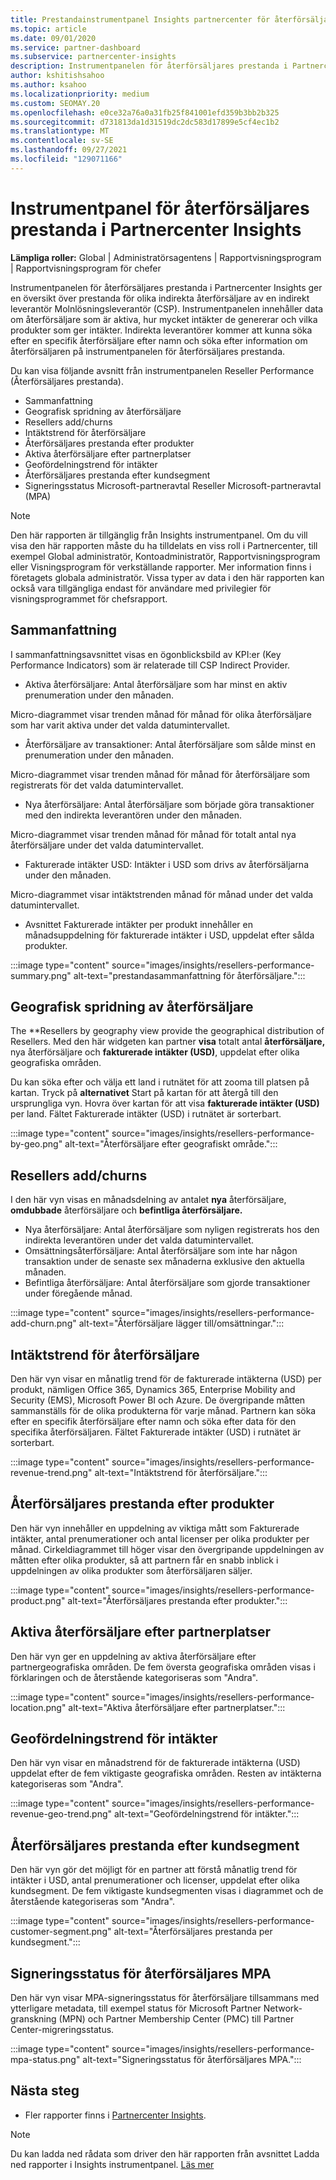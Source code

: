 ```yaml
---
title: Prestandainstrumentpanel Insights partnercenter för återförsäljare
ms.topic: article
ms.date: 09/01/2020
ms.service: partner-dashboard
ms.subservice: partnercenter-insights
description: Instrumentpanelen för återförsäljares prestanda i Partnercenter Insights ger en översikt över prestanda för olika indirekta återförsäljare av en indirekt leverantör Molnlösningsleverantör (CSP).
author: kshitishsahoo
ms.author: ksahoo
ms.localizationpriority: medium
ms.custom: SEOMAY.20
ms.openlocfilehash: e0ce32a76a0a31fb25f841001efd359b3bb2b325
ms.sourcegitcommit: d731813da1d31519dc2dc583d17899e5cf4ec1b2
ms.translationtype: MT
ms.contentlocale: sv-SE
ms.lasthandoff: 09/27/2021
ms.locfileid: "129071166"
---
```

# <a name="reseller-performance-dashboard-in-partner-center-insights"></a>Instrumentpanel för återförsäljares prestanda i Partnercenter Insights

**Lämpliga roller:** Global | Administratörsagentens | Rapportvisningsprogram | Rapportvisningsprogram för chefer

Instrumentpanelen för återförsäljares prestanda i Partnercenter Insights ger en översikt över prestanda för olika indirekta återförsäljare av en indirekt leverantör Molnlösningsleverantör (CSP). Instrumentpanelen innehåller data om återförsäljare som är aktiva, hur mycket intäkter de genererar och vilka produkter som ger intäkter. Indirekta leverantörer kommer att kunna söka efter en specifik återförsäljare efter namn och söka efter information om återförsäljaren på instrumentpanelen för återförsäljares prestanda.

Du kan visa följande avsnitt från instrumentpanelen Reseller Performance (Återförsäljares prestanda).

- Sammanfattning
- Geografisk spridning av återförsäljare
- Resellers add/churns 
- Intäktstrend för återförsäljare 
- Återförsäljares prestanda efter produkter
- Aktiva återförsäljare efter partnerplatser
- Geofördelningstrend för intäkter
- Återförsäljares prestanda efter kundsegment
- Signeringsstatus Microsoft-partneravtal Reseller Microsoft-partneravtal (MPA)

 > [!NOTE]
 > Den här rapporten är tillgänglig från Insights instrumentpanel. Om du vill visa den här rapporten måste du ha tilldelats en viss roll i Partnercenter, till exempel Global administratör, Kontoadministratör, Rapportvisningsprogram eller Visningsprogram för verkställande rapporter. Mer information finns i företagets globala administratör. Vissa typer av data i den här rapporten kan också vara tillgängliga endast för användare med privilegier för visningsprogrammet för chefsrapport.

## <a name="summary"></a>Sammanfattning

I sammanfattningsavsnittet visas en ögonblicksbild av KPI:er (Key Performance Indicators) som är relaterade till CSP Indirect Provider.

- Aktiva återförsäljare: Antal återförsäljare som har minst en aktiv prenumeration under den månaden.

Micro-diagrammet visar trenden månad för månad för olika återförsäljare som har varit aktiva under det valda datumintervallet.

- Återförsäljare av transaktioner: Antal återförsäljare som sålde minst en prenumeration under den månaden. 

Micro-diagrammet visar trenden månad för månad för återförsäljare som registrerats för det valda datumintervallet.

- Nya återförsäljare: Antal återförsäljare som började göra transaktioner med den indirekta leverantören under den månaden. 

Micro-diagrammet visar trenden månad för månad för totalt antal nya återförsäljare under det valda datumintervallet.

- Fakturerade intäkter USD: Intäkter i USD som drivs av återförsäljarna under den månaden. 

Micro-diagrammet visar intäktstrenden månad för månad under det valda datumintervallet.

- Avsnittet Fakturerade intäkter per produkt innehåller en månadsuppdelning för fakturerade intäkter i USD, uppdelat efter sålda produkter. 

:::image type="content" source="images/insights/resellers-performance-summary.png" alt-text="prestandasammanfattning för återförsäljare.":::

## <a name="geographical-spread-of-resellers"></a>Geografisk spridning av återförsäljare

The **Resellers by geography view provide the geographical distribution of Resellers. Med den här widgeten kan partner **visa** totalt antal **återförsäljare,** nya återförsäljare och **fakturerade intäkter (USD)**, uppdelat efter olika geografiska områden.

Du kan söka efter och välja ett land i rutnätet för att zooma till platsen på kartan. Tryck på **alternativet** Start på kartan för att återgå till den ursprungliga vyn. Hovra över kartan för att visa **fakturerade intäkter (USD)** per land. Fältet Fakturerade intäkter (USD) i rutnätet är sorterbart.

:::image type="content" source="images/insights/resellers-performance-by-geo.png" alt-text="Återförsäljare efter geografiskt område.":::

## <a name="resellers-addchurns"></a>Resellers add/churns

I den här vyn visas en månadsdelning av antalet **nya** återförsäljare, **omdubbade** återförsäljare och **befintliga återförsäljare.** 

- Nya återförsäljare: Antal återförsäljare som nyligen registrerats hos den indirekta leverantören under det valda datumintervallet.
- Omsättningsåterförsäljare: Antal återförsäljare som inte har någon transaktion under de senaste sex månaderna exklusive den aktuella månaden.
- Befintliga återförsäljare: Antal återförsäljare som gjorde transaktioner under föregående månad.

:::image type="content" source="images/insights/resellers-performance-add-churn.png" alt-text="Återförsäljare lägger till/omsättningar.":::

## <a name="resellers-revenue-trend"></a>Intäktstrend för återförsäljare 

Den här vyn visar en månatlig trend för de fakturerade intäkterna (USD) per produkt, nämligen Office 365, Dynamics 365, Enterprise Mobility and Security (EMS), Microsoft Power BI och Azure. De övergripande måtten sammanställs för de olika produkterna för varje månad. Partnern kan söka efter en specifik återförsäljare efter namn och söka efter data för den specifika återförsäljaren. Fältet Fakturerade intäkter (USD) i rutnätet är sorterbart.

:::image type="content" source="images/insights/resellers-performance-revenue-trend.png" alt-text="Intäktstrend för återförsäljare.":::

## <a name="reseller-performance-by-products"></a>Återförsäljares prestanda efter produkter

Den här vyn innehåller en uppdelning av viktiga mått som Fakturerade intäkter, antal prenumerationer och antal licenser per olika produkter per månad. Cirkeldiagrammet till höger visar den övergripande uppdelningen av måtten efter olika produkter, så att partnern får en snabb inblick i uppdelningen av olika produkter som återförsäljaren säljer.

:::image type="content" source="images/insights/resellers-performance-product.png" alt-text="Återförsäljares prestanda efter produkter.":::

## <a name="active-resellers-by-partner-locations"></a>Aktiva återförsäljare efter partnerplatser

Den här vyn ger en uppdelning av aktiva återförsäljare efter partnergeografiska områden. De fem översta geografiska områden visas i förklaringen och de återstående kategoriseras som "Andra".

:::image type="content" source="images/insights/resellers-performance-location.png" alt-text="Aktiva återförsäljare efter partnerplatser.":::

## <a name="revenue-geo-distribution-trend"></a>Geofördelningstrend för intäkter

Den här vyn visar en månadstrend för de fakturerade intäkterna (USD) uppdelat efter de fem viktigaste geografiska områden.  Resten av intäkterna kategoriseras som "Andra".

:::image type="content" source="images/insights/resellers-performance-revenue-geo-trend.png" alt-text="Geofördelningstrend för intäkter.":::

## <a name="reseller-performance-by-customer-segment"></a>Återförsäljares prestanda efter kundsegment

Den här vyn gör det möjligt för en partner att förstå månatlig trend för intäkter i USD, antal prenumerationer och licenser, uppdelat efter olika kundsegment. De fem viktigaste kundsegmenten visas i diagrammet och de återstående kategoriseras som "Andra".

:::image type="content" source="images/insights/resellers-performance-customer-segment.png" alt-text="Återförsäljares prestanda per kundsegment.":::

## <a name="reseller-mpa-signing-status"></a>Signeringsstatus för återförsäljares MPA

Den här vyn visar MPA-signeringsstatus för återförsäljare tillsammans med ytterligare metadata, till exempel status för Microsoft Partner Network-granskning (MPN) och Partner Membership Center (PMC) till Partner Center-migreringsstatus.

:::image type="content" source="images/insights/resellers-performance-mpa-status.png" alt-text="Signeringsstatus för återförsäljares MPA.":::

## <a name="next-steps"></a>Nästa steg

- Fler rapporter finns i [Partnercenter Insights](partner-center-insights.md).

>[!NOTE] 
> Du kan ladda ned rådata som driver den här rapporten från avsnittet Ladda ned rapporter i Insights instrumentpanel. [Läs mer](insights-download-reports.md) 
